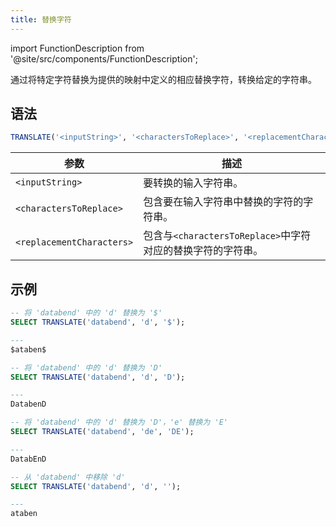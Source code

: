 ```yaml
---
title: 替换字符
---
```

import FunctionDescription from '@site/src/components/FunctionDescription';

<FunctionDescription description="引入或更新: v1.2.203"/>

通过将特定字符替换为提供的映射中定义的相应替换字符，转换给定的字符串。

## 语法

```sql
TRANSLATE('<inputString>', '<charactersToReplace>', '<replacementCharacters>')
```

| 参数                      | 描述                                                                                     |
|---------------------------|-------------------------------------------------------------------------------------------------|
| `<inputString>`           | 要转换的输入字符串。                                                             |
| `<charactersToReplace>`   | 包含要在输入字符串中替换的字符的字符串。                            |
| `<replacementCharacters>` | 包含与`<charactersToReplace>`中字符对应的替换字符的字符串。 |

## 示例

```sql
-- 将 'databend' 中的 'd' 替换为 '$'
SELECT TRANSLATE('databend', 'd', '$');

---
$ataben$

-- 将 'databend' 中的 'd' 替换为 'D'
SELECT TRANSLATE('databend', 'd', 'D');

---
DatabenD

-- 将 'databend' 中的 'd' 替换为 'D'，'e' 替换为 'E'
SELECT TRANSLATE('databend', 'de', 'DE');

---
DatabEnD

-- 从 'databend' 中移除 'd'
SELECT TRANSLATE('databend', 'd', '');

---
ataben
```